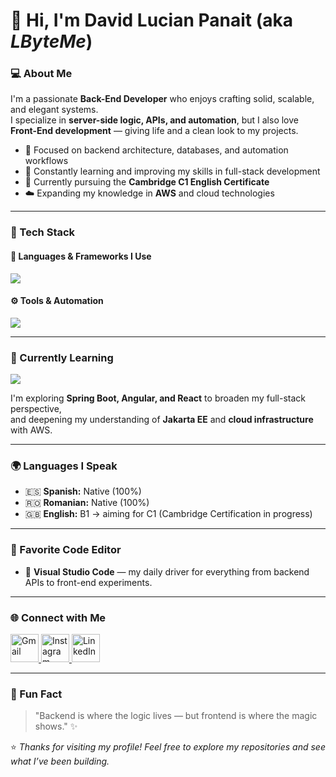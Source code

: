 # 👋 Hi, I'm **David Lucian Panait** (aka *LByteMe*)  

### 💻 About Me  
I'm a passionate **Back-End Developer** who enjoys crafting solid, scalable, and elegant systems.  
I specialize in **server-side logic, APIs, and automation**, but I also love **Front-End development** — giving life and a clean look to my projects.  

- 🧠 Focused on backend architecture, databases, and automation workflows  
- 🚀 Constantly learning and improving my skills in full-stack development  
- 🎯 Currently pursuing the **Cambridge C1 English Certificate**  
- ☁️ Expanding my knowledge in **AWS** and cloud technologies  

---

### 🧩 Tech Stack  

#### 🧠 Languages & Frameworks I Use  
<p align="left">
  <img src="https://skillicons.dev/icons?i=java,python,django,html,css,linux,ubuntu,arch,mysql,postgresql,git,github,vscode"/>
</p>

#### ⚙️ Tools & Automation  
<p align="left">
  <img src="https://skillicons.dev/icons?i=docker,bash" />
</p>

---

### 🌱 Currently Learning  
<p align="left">
  <img src="https://skillicons.dev/icons?i=spring,angular,react,js,aws" />
</p>

I'm exploring **Spring Boot, Angular, and React** to broaden my full-stack perspective,  
and deepening my understanding of **Jakarta EE** and **cloud infrastructure** with AWS.  

---

### 🌍 Languages I Speak  
- 🇪🇸 **Spanish:** Native (100%)  
- 🇷🇴 **Romanian:** Native (100%)  
- 🇬🇧 **English:** B1 → aiming for C1 (Cambridge Certification in progress)  

---

### 🧰 Favorite Code Editor  
- 💙 **Visual Studio Code** — my daily driver for everything from backend APIs to front-end experiments.  

---

### 🌐 Connect with Me  
<p align="left">
  <a href="mailto:davidlucp@gmail.com" target="_blank">
    <img src="https://skillicons.dev/icons?i=gmail" width="45" height="45" alt="Gmail" />
  </a>
  <a href="https://www.instagram.com/dp.lucian" target="_blank">
    <img src="https://skillicons.dev/icons?i=instagram" width="45" height="45" alt="Instagram" />
  </a>
  <a href="https://www.linkedin.com/in/david-lucian-panait-977a6237b" target="_blank">
    <img src="https://skillicons.dev/icons?i=linkedin" width="45" height="45" alt="LinkedIn" />
  </a>
</p>

---

### 🧠 Fun Fact  
> "Backend is where the logic lives — but frontend is where the magic shows." ✨  

⭐ *Thanks for visiting my profile! Feel free to explore my repositories and see what I’ve been building.*
